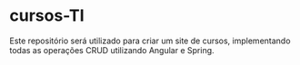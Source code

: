 # cursos-TI
Este repositório será utilizado para criar um site de cursos, implementando todas as operações CRUD utilizando Angular e Spring.
